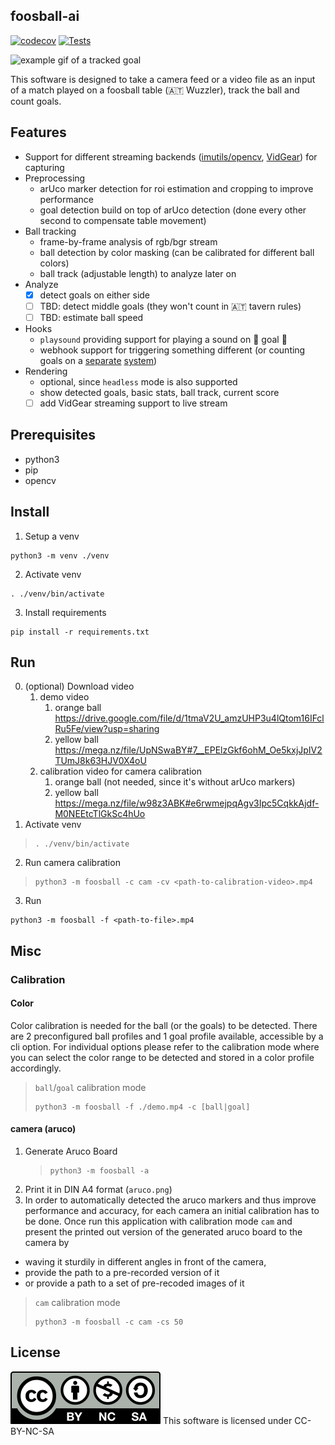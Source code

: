 ## foosball-ai
[![codecov](https://codecov.io/gh/DarwinsBuddy/foosball-ai/branch/main/graph/badge.svg?token=ACYNOG1WFW)](https://codecov.io/gh/DarwinsBuddy/foosball-ai)
[![Tests](https://github.com/DarwinsBuddy/foosball-ai/actions/workflows/test.yml/badge.svg)](https://github.com/DarwinsBuddy/foosball-ai/actions/workflows/test.yml)

<img alt="example gif of a tracked goal" src="https://github.com/DarwinsBuddy/foosball-ai/blob/main/misc/example.gif" width="25%" height="25%"/>

This software is designed to take a camera feed or a video file as an input of a match played
on a foosball table (🇦🇹 Wuzzler), track the ball and count goals.

## Features

* Support for different streaming backends ([imutils/opencv](https://docs.opencv.org/4.x/d8/dfe/classcv_1_1VideoCapture.html), [VidGear](https://abhitronix.github.io/vidgear/latest/)) for capturing
* Preprocessing
  * arUco marker detection for roi estimation and cropping to improve performance
  * goal detection build on top of arUco detection (done every other second to compensate table movement)
* Ball tracking
  * frame-by-frame analysis of rgb/bgr stream
  * ball detection by color masking (can be calibrated for different ball colors)
  * ball track (adjustable length) to analyze later on
* Analyze
  * [X] detect goals on either side
  * [ ] TBD: detect middle goals (they won't count in 🇦🇹 tavern rules)
  * [ ] TBD: estimate ball speed
* Hooks
  * `playsound` providing support for playing a sound on 📢 goal 🎉
  * webhook support for triggering something different (or counting goals on a [separate](https://github.com/5GS/foosball) [system](https://github.com/5GS/foosball-ui))
* Rendering
  * optional, since `headless` mode is also supported
  * show detected goals, basic stats, ball track, current score
  * [ ] add VidGear streaming support to live stream

## Prerequisites
* python3  
* pip
* opencv
  
## Install  
  
1. Setup a venv  
```#!/bin/sh  
python3 -m venv ./venv  
```  
2. Activate venv  
```#!/bin/sh  
. ./venv/bin/activate  
```  
3. Install requirements  
```#!/bin/sh  
pip install -r requirements.txt  
```
## Run  
0. (optional) Download video
   1. demo video
      1. orange ball https://drive.google.com/file/d/1tmaV2U_amzUHP3u4lQtom16IFclRu5Fe/view?usp=sharing
      1. yellow ball https://mega.nz/file/UpNSwaBY#7__EPElzGkf6ohM_Oe5kxjJpIV2TUmJ8k63HJV0X4oU
   1. calibration video for camera calibration
      1. orange ball (not needed, since it's without arUco markers)
      2. yellow ball https://mega.nz/file/w98z3ABK#e6rwmejpqAgv3Ipc5CqkkAjdf-M0NEEtcTlGkSc4hUo
1. Activate venv  
> ```#!/bin/sh  
> . ./venv/bin/activate  
> ```
2. Run camera calibration
> ```#!/bin/sh  
> python3 -m foosball -c cam -cv <path-to-calibration-video>.mp4
> ```
3. Run
```#!/bin/sh  
python3 -m foosball -f <path-to-file>.mp4
```
## Misc
### Calibration
#### Color
Color calibration is needed for the ball (or the goals) to be detected.
There are 2 preconfigured ball profiles and 1 goal profile available, accessible
by a cli option. For individual options please refer to the calibration mode where you can select the color range to 
be detected and stored in a color profile accordingly.

> `ball`/`goal` calibration mode
> ```#!/bin/sh  
> python3 -m foosball -f ./demo.mp4 -c [ball|goal]
> ```

#### camera (aruco)
1. Generate Aruco Board
   > ```#!/bin/sh  
   > python3 -m foosball -a
   > ```
2. Print it in DIN A4 format (`aruco.png`)
3. In order to automatically detected the aruco markers and thus
improve performance and accuracy, for each camera an initial calibration has to be done.
Once run this application with calibration mode `cam` and present the printed out version of
the generated aruco board to the camera by
- waving it sturdily in different angles in front of the camera,
- provide the path to a pre-recorded version of it
- or provide a path to a set of pre-recoded images of it

>`cam` calibration mode
> ```#!/bin/sh  
> python3 -m foosball -c cam -cs 50
> ```

## License

![CC-BY-NC-SA](https://github.com/DarwinsBuddy/foosball-ai/blob/main/misc/cc-by-nc-sa.svg)
This software is licensed under CC-BY-NC-SA
